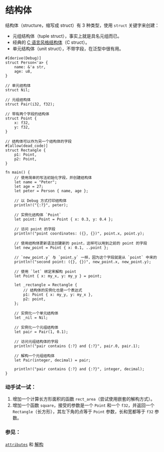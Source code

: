 # 结构体

结构体（structure，缩写成 struct）有 3 种类型，使用 `struct` 关键字来创建：

* 元组结构体（tuple struct），事实上就是具名元组而已。
* 经典的 [C 语言风格结构体][c_struct]（C struct）。
* 单元结构体（unit struct），不带字段，在泛型中很有用。

```rust,editable
#[derive(Debug)]
struct Person<'a> {
    name: &'a str,
    age: u8,
}

// 单元结构体
struct Nil;

// 元组结构体
struct Pair(i32, f32);

// 带有两个字段的结构体
struct Point {
    x: f32,
    y: f32,
}

// 结构体可以作为另一个结构体的字段
#[allow(dead_code)]
struct Rectangle {
    p1: Point,
    p2: Point,
}

fn main() {
    // 使用简单的写法初始化字段，并创建结构体
    let name = "Peter";
    let age = 27;
    let peter = Person { name, age };
    
    // 以 Debug 方式打印结构体
    println!("{:?}", peter);
    
    // 实例化结构体 `Point`
    let point: Point = Point { x: 0.3, y: 0.4 };

    // 访问 point 的字段
    println!("point coordinates: ({}, {})", point.x, point.y);
    
    // 使用结构体更新语法创建新的 point，这样可以用到之前的 point 的字段
    let new_point = Point { x: 0.1, ..point };
    
    // `new_point.y` 与 `point.y` 一样，因为这个字段就是从 `point` 中来的
    println!("second point: ({}, {})", new_point.x, new_point.y);
    
    // 使用 `let` 绑定来解构 point
    let Point { x: my_x, y: my_y } = point;

    let _rectangle = Rectangle {
        // 结构体的实例化也是一个表达式
        p1: Point { x: my_y, y: my_x },
        p2: point,
    };

    // 实例化一个单元结构体
    let _nil = Nil;

    // 实例化一个元组结构体
    let pair = Pair(1, 0.1);

    // 访问元组结构体的字段
    println!("pair contains {:?} and {:?}", pair.0, pair.1);

    // 解构一个元组结构体
    let Pair(integer, decimal) = pair;

    println!("pair contains {:?} and {:?}", integer, decimal);
}
```

### 动手试一试：

1. 增加一个计算长方形面积的函数 `rect_area`（尝试使用嵌套的解构方式）。
2. 增加一个函数 `square`，接受的参数是一个 `Point` 和一个 `f32`，并返回一个
    `Rectangle`（长方形），其左下角的点等于 `Point` 参数，长和宽都等于 `f32`
    参数。

### 参见：

[`attributes`][attributes] 和 [解构][destructuring]

[attributes]: ./attribute.html
[c_struct]: http://en.wikipedia.org/wiki/Struct_(C_programming_language)
[destructuring]: ./flow_control/match/destructuring.html
